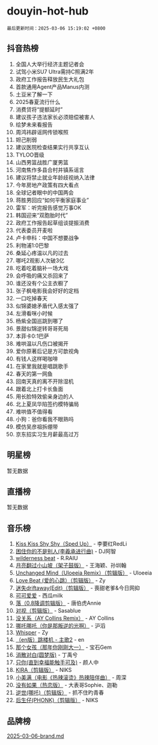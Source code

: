 # douyin-hot-hub

`最后更新时间：2025-03-06 15:19:02 +0800`

## 抖音热榜

1. 全国人大举行经济主题记者会
1. 试驾小米SU7 Ultra需持C照满2年
1. 政府工作报告释放民生大礼包
1. 首款通用Agent产品Manus内测
1. 土豆米了解一下
1. 2025春夏流行什么
1. 消费贷将“提额延时”
1. 建议孩子违法家长必须赔偿被害人
1. 绘梦未来看报告
1. 周鸿祎辟谣网传锁喉照
1. 妲己削弱
1. 建议医院检查结果实行共享互认
1. TYLOO晋级
1. 山西男篮战胜广厦男篮
1. 河南焦作多县合村并镇系谣言
1. 建议将禁止就业年龄歧视纳入法律
1. 今年房地产政策有四大看点
1. 全球记者眼中的中国两会
1. 蒋胜男回应“如何平衡家庭事业”
1. 雷军：听完报告感觉万事OK
1. 韩国迎来“双胞胎时代”
1. 政府工作报告起草组谈提振消费
1. 代表委员开麦啦
1. 卢卡申科：中国不想要战争
1. 利物浦1:0巴黎
1. 桑延心疼温以凡的过去
1. 哪吒2观影人次破3亿
1. 吃着吃着脑补一场大戏
1. 会呼吸的痛又杀回来了
1. 谁还没有个公主衣橱了
1. 张子枫电影我会好好的定档
1. 一口吃掉春天
1. 似锦婆媳矛盾代入感太强了
1. 左滑看咪小时候
1. 杨紫全国巡跳到哪了
1. 景甜似锦逆转哥哥死局
1. 本菲卡0:1巴萨
1. 难哄温以凡伤口被揭开
1. 爱你原著后记是方可歆视角
1. 有钱人这样喝咖啡
1. 在家里我就是唱跳歌手
1. 春天的第一网鱼
1. 回南天真的离不开除湿机
1. 跟着北上打卡长鱼面
1. 用长脸特效偷亲身边的人
1. 北上夏凤华陷签约模特骗局
1. 难哄值不值得看
1. 小狗：爸你看我不眼熟吗
1. 模仿吴彦祖拆绷带
1. 京东招实习生月薪最高过万

## 明星榜

暂无数据

## 直播榜

暂无数据

## 音乐榜

1. [Kiss Kiss Shy Shy（Sped Up）](https://sf3-cdn-tos.douyinstatic.com/obj/tos-cn-ve-2774/oYpXDAeGgQK0zfPaji7iKUixpCXFGILeLGmvYA) - 李要红RedLi
1. [困住你的不是别人(李羲承进行曲)](https://sf3-cdn-tos.douyinstatic.com/obj/tos-cn-ve-2774/okWrrVL1iQGZbfHVeCPAe7IaerYfM2jEQi5mNI) - DJ阿智
1. [wilderness beat](https://sf3-cdn-tos.douyinstatic.com/obj/tos-cn-ve-2774/o0oBmODSFCpfFdLRGzAAFC2ah9AIMEQfAOueVE) - R.RAIU
1. [月亮翻过小山坡（架子鼓版）](https://sf3-cdn-tos.douyinstatic.com/obj/tos-cn-ve-2774/oMNeN2LYSVP6MMtoAQFGfeQDeftQqYPEErIl8Y) - 王海颖、孙圳翰
1. [Unchanged Mind（Uloeeia Remix）（剪辑版）](https://sf3-cdn-tos.douyinstatic.com/obj/tos-cn-ve-2774/oIHYu1YfsziJqmggAqBsXOiiI2Y1QB6I61RsMW) - Uloeeia
1. [Love Beat  (爱的心跳）（剪辑版）](https://sf3-cdn-tos.douyinstatic.com/obj/tos-cn-ve-2774/oUlARwvEINIisZ9nCnKMZiYFGfCCYLtDADDBge) - Zy
1. [迷失driftaway(Edit)（剪辑版）](https://sf5-hl-cdn-tos.douyinstatic.com/obj/tos-cn-ve-2774/ogaa1xGNeFO6FCaMgO8PzzAceEI4fBLDMi15H3) - 喪甜老爹&今日网抑
1. [可可爱爱](https://sf5-hl-cdn-tos.douyinstatic.com/obj/tos-cn-ve-2774/0deb1e75aea643b9927ba26aaafa29dd) - 西瓜milk
1. [落（0.8降调剪辑版）](https://sf3-cdn-tos.douyinstatic.com/obj/tos-cn-ve-2774/ociN0WUv3APijBYr6DUmAHmdkZ5MjM6gIF3iA) - 唐伯虎Annie
1. [对视（剪辑版）](https://sf3-cdn-tos.douyinstatic.com/obj/tos-cn-ve-2774/ogKtIhiB0WfAa18F9z3uWODMtZi2ysB1VuAIsQ) - Sasablue
1. [没关系（AY Collins Remix）](https://sf3-cdn-tos.douyinstatic.com/obj/tos-cn-ve-2774/oIBbI5Ghw4zdUCQMJrDEFaAQilZP3EIDSi7MW) - AY Collins
1. [哪吒哪吒（你是那叛逆的光啊）](https://sf3-cdn-tos.douyinstatic.com/obj/tos-cn-ve-2774/oUkQCgCDnBanFehFEFQDxCQntAOIfp9gyZYFVo) - 沪滔
1. [Whisper](https://sf3-cdn-tos.douyinstatic.com/obj/tos-cn-ve-2774/oEeYKDxIDCFuArkftgkGqCnG7xZtRC2rEMKBQi) - Zy
1. [（en版）跳楼机 - 主歌2](https://sf3-cdn-tos.douyinstatic.com/obj/tos-cn-ve-2774/oklN6GvgQ2L8DpPeaAGf1gPeyKzjXFwHIwoCZv) - en
1. [那个女孩（那年你刚刚大一）](https://sf3-cdn-tos.douyinstatic.com/obj/tos-cn-ve-2774/o4IZw7TlivwiBBBMA2rIgWrGNIrjFroh6bPqQ) - 宝石Gem
1. [消散对白(圆梦版)](https://sf6-cdn-tos.douyinstatic.com/obj/tos-cn-ve-2774/og4jB5I5IizzoZVAAAzWgBMAsMDWoArfwBOiFs) - 丁禹兮
1. [只你(直到幸福能触手可及)](https://sf3-cdn-tos.douyinstatic.com/obj/tos-cn-ve-2774/o0lBkRDzFTeaVSUz3ZZSCBVtZ5DIMQGfgmEAuE) - 颜人中
1. [KIRA（剪辑版）](https://sf3-cdn-tos.douyinstatic.com/obj/tos-cn-ve-2774/o0Bq3TvdHqOfzihWrHyABMociuMA3Inwsbx9Wi) - NIKS
1. [小美满（电影《热辣滚烫》热辣陪伴曲）](https://sf3-cdn-tos.douyinstatic.com/obj/tos-cn-ve-2774/o0GAn2lSgfZIDUgtevCGDQYnFg4CwnrBaxbTZL) - 周深
1. [没有如果（热恋版）](https://sf5-hl-cdn-tos.douyinstatic.com/obj/tos-cn-ve-2774/o4iETqbxIThtCXlBeV0DfAhZsbCFGhagYupnMx) - 大表哥Sophie、迦勒
1. [逆世(哪吒)（剪辑版）](https://sf3-cdn-tos.douyinstatic.com/obj/tos-cn-ve-2774/oMIEZAfEogrLnzfDWMBiZKCWuXIUFLtRDsOFWs) - 抓不住旳青春
1. [后生仔(PHONK)（剪辑版）](https://sf5-hl-cdn-tos.douyinstatic.com/obj/tos-cn-ve-2774/o0TzmfumdQAJ1aGG9F5LfTXIYeGcqYKRPAeFdJ) - NIKS

## 品牌榜

[2025-03-06-brand.md](2025-03-06-brand.md)
